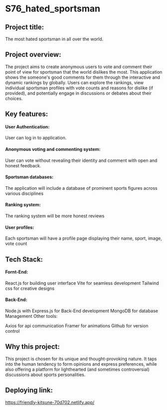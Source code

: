 # S76_hated_sportsman
## Project title: 
The most hated sportsman in all over the world.

## Project overview:
 
The project aims to create anonymous users to vote and comment their point of view for sportsman that the world dislikes the most. This application shows the someone's good comments for them through the interactive and dynamic rankings by globally. Users can explore the rankings, view individual sportsman profiles with vote counts and reasons for dislike (if provided), and potentially engage in discussions or debates about their choices.

## Key features:
#### User Authentication:
User can log in to application.

#### Anonymous voting and commenting system: 
User can vote without revealing their identity and comment with open and honest feedback.
#### Sportsman databases:
The application will include a database of prominent sports figures across various disciplines
#### Ranking system:
The ranking system will be more honest reviews  
#### User profiles:
 Each sportsman will have a profile page displaying their name, sport, image, vote count

## Tech Stack:


#### Fornt-End:

React.js for building user interface
Vite for seamless development
Tailwind css for creative designs
#### Back-End:

Node.js with Express.js for Back-End development
MongoDB for database Management
Other tools:

Axios for api communication
Framer for animations
Github for version control

## Why this project:
This project is chosen for its unique and thought-provoking nature. It taps into the human tendency to form opinions and express preferences, while also offering a platform for lighthearted (and sometimes controversial) discussions about sports personalities.


## Deploying link:
https://friendly-kitsune-70d702.netlify.app/
